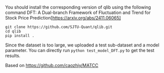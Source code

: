 You should install the corresponding version of qlib using the following command 
DFT: A Dual-branch Framework of Fluctuation and Trend for Stock Price Prediction[https://arxiv.org/abs/2411.06065]
```
git clone https://github.com/SJTU-Quant/qlib.git
cd qlib
pip install .
```

Since the dataset is too large, we uploaded a test sub-dataset and a model parameter. 
You can directly run `python test_model_DFT.py` to get the test results.


Based on https://github.com/caozhiy/MATCC


